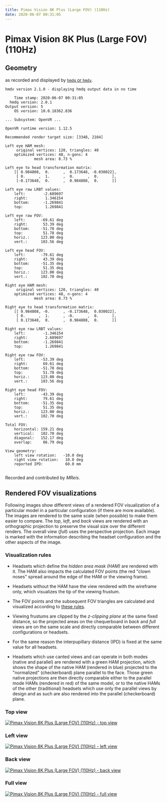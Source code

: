```yaml
---
title: Pimax Vision 8K Plus (Large FOV) (110Hz)
date: 2020-06-07 00:31:05
---
```

# Pimax Vision 8K Plus (Large FOV) (110Hz)

## Geometry

as recorded and displayed by [`hmdq` or `hmdv`](https://github.com/risa2000/hmdq).
```
hmdv version 2.1.0 - displaying hmdq output data in no time

    Time stamp: 2020-06-07 00:31:05
  hmdq version: 2.0.1
Output version: 5
    OS version: 10.0.18362.836

... Subsystem: OpenVR ...

OpenVR runtime version: 1.12.5

Recommended render target size: [3348, 2104]

Left eye HAM mesh:
     original vertices: 120, triangles: 40
    optimized vertices: 48, n-gons: 4
             mesh area: 8.73 %

Left eye to head transformation matrix:
    [[ 0.984808,  0.      ,  0.173648, -0.030022],
     [ 0.      ,  1.      ,  0.      ,  0.      ],
     [-0.173648,  0.      ,  0.984808,  0.      ]]

Left eye raw LRBT values:
    left:        -2.689697
    right:        1.346154
    bottom:      -1.269841
    top:          1.269841

Left eye raw FOV:
    left:       -69.61 deg
    right:       53.39 deg
    bottom:     -51.78 deg
    top:         51.78 deg
    horiz.:     123.00 deg
    vert.:      103.56 deg

Left eye head FOV:
    left:       -79.61 deg
    right:       43.39 deg
    bottom:     -51.35 deg
    top:         51.35 deg
    horiz.:     123.00 deg
    vert.:      102.70 deg

Right eye HAM mesh:
     original vertices: 120, triangles: 40
    optimized vertices: 48, n-gons: 4
             mesh area: 8.73 %

Right eye to head transformation matrix:
    [[ 0.984808, -0.      , -0.173648,  0.030022],
     [ 0.      ,  1.      , -0.      ,  0.      ],
     [ 0.173648,  0.      ,  0.984808,  0.      ]]

Right eye raw LRBT values:
    left:        -1.346154
    right:        2.689697
    bottom:      -1.269841
    top:          1.269841

Right eye raw FOV:
    left:       -53.39 deg
    right:       69.61 deg
    bottom:     -51.78 deg
    top:         51.78 deg
    horiz.:     123.00 deg
    vert.:      103.56 deg

Right eye head FOV:
    left:       -43.39 deg
    right:       79.61 deg
    bottom:     -51.35 deg
    top:         51.35 deg
    horiz.:     123.00 deg
    vert.:      102.70 deg

Total FOV:
    horizontal: 159.21 deg
    vertical:   102.70 deg
    diagonal:   152.17 deg
    overlap:     86.79 deg

View geometry:
    left view rotation:   -10.0 deg
    right view rotation:   10.0 deg
    reported IPD:          60.0 mm


```
Recorded and contributed by _MReis_.

## Rendered FOV visualizations

Following images show different views of a rendered FOV visualization of a
particular model in a particular configuration (if there are more available).
The images are rendered to the same scale (when possible) to make them easier
to compare. The _top_, _left_, and _back_ views are rendered with an
orthographic projection to preserve the visual size over the different renders.
The overall view (_full_) uses the perspective projection. Each image is marked
with the information describing the headset configuration and the other aspects
of the image.

### Visualization rules

* Headsets which define the _hidden area mask (HAM)_ are rendered with it. The
  HAM also impacts the calculated FOV points (the red "clown noses" spread
  around the edge of the HAM or the viewing frame).

* Headsets without the HAM have the view rendered with the wireframe only, which
  visualizes the tip of the viewing frustum.

* The FOV points and the subsequent FOV triangles are calculated and visualized
  according to [these
  rules](https://risa2000.github.io/vrdocs/docs/hmd_fov_calculation).

* Viewing frustums are clipped by the _z-clipping plane_ at the same fixed
  distance, so the projected areas on the chequerboard in _back_ and _full_
  views are on the same scale and directly comparable between different
  configurations or headsets.

* For the same reason the interpupillary distance (IPD) is fixed at the same
  value for all headsets.

* Headsets which use canted views and can operate in both modes (native and
  parallel) are rendered with a green HAM projection, which shows the shape of
  the native HAM (rendered in blue) projected to the "normalized"
  (checkerboard) plane parallel to the face. Those green native projections are
  then directly comparable either to the parallel mode HAMs (rendered in red)
  of the same model, or to the native HAMs of the other (traditional) headsets
  which use only the parallel views by design and as such are also rendered
  into the parallel (checkerboard) plane.

### Top view
[![Pimax Vision 8K Plus (Large FOV) (110Hz) - top view](../images/PimaxVision8KPlus_Large_Native_110Hz_top.dmx.png)](../images/PimaxVision8KPlus_Large_Native_110Hz_top.dmx.png)

### Left view
[![Pimax Vision 8K Plus (Large FOV) (110Hz) - left view](../images/PimaxVision8KPlus_Large_Native_110Hz_left.dmx.png)](../images/PimaxVision8KPlus_Large_Native_110Hz_left.dmx.png)

### Back view
[![Pimax Vision 8K Plus (Large FOV) (110Hz) - back view](../images/PimaxVision8KPlus_Large_Native_110Hz_back.dmx.png)](../images/PimaxVision8KPlus_Large_Native_110Hz_back.dmx.png)

### Full view
[![Pimax Vision 8K Plus (Large FOV) (110Hz) - full view](../images/PimaxVision8KPlus_Large_Native_110Hz_over.dmx.png)](../images/PimaxVision8KPlus_Large_Native_110Hz_over.dmx.png)

